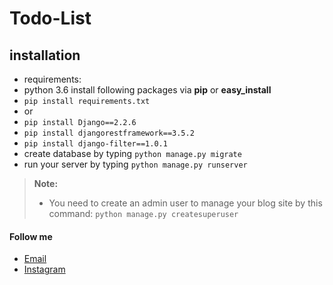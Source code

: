 # Todo-List

installation
--------------------
- requirements:
- python 3.6 install following packages via **pip** or **easy_install**
- `pip install requirements.txt`
-  or
- `pip install Django==2.2.6`
- `pip install djangorestframework==3.5.2`
- `pip install django-filter==1.0.1`
- create database by typing `python manage.py migrate`
- run your server by typing `python manage.py runserver`  

> **Note:**
> - You need to create an admin user to manage your blog site by this command: `python manage.py createsuperuser`

#### Follow me
- [Email](https://hamidbahram2@gmail.com)
- [Instagram](https://www.instagram.com/_hamiid_bh/)
